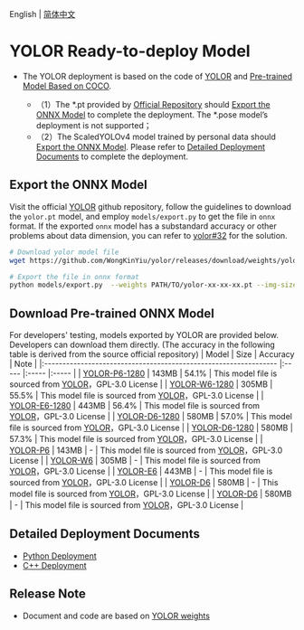 English | [简体中文](README_CN.md)
# YOLOR Ready-to-deploy Model

- The YOLOR deployment is based on the code of [YOLOR](https://github.com/WongKinYiu/yolor/releases/tag/weights) and [Pre-trained Model Based on COCO](https://github.com/WongKinYiu/yolor/releases/tag/weights).

  - （1）The *.pt provided by [Official Repository](https://github.com/WongKinYiu/yolor/releases/tag/weights) should [Export the ONNX Model](#导出ONNX模型) to complete the deployment. The *.pose model’s deployment is not supported；
  - （2）The ScaledYOLOv4 model trained by personal data should [Export the ONNX Model](#%E5%AF%BC%E5%87%BAONNX%E6%A8%A1%E5%9E%8B). Please refer to [Detailed Deployment Documents](#详细部署文档) to complete the deployment.


## Export the ONNX Model


  Visit the official [YOLOR](https://github.com/WongKinYiu/yolor) github repository, follow the guidelines to download the `yolor.pt` model, and employ `models/export.py` to get the file in `onnx` format. If the exported `onnx` model has a substandard accuracy or other problems about data dimension, you can refer to [yolor#32](https://github.com/WongKinYiu/yolor/issues/32) for the solution.

  ```bash
  # Download yolor model file
  wget https://github.com/WongKinYiu/yolor/releases/download/weights/yolor-d6-paper-570.pt

  # Export the file in onnx format
  python models/export.py  --weights PATH/TO/yolor-xx-xx-xx.pt --img-size 640
  ```

## Download Pre-trained ONNX Model

For developers' testing, models exported by YOLOR are provided below. Developers can download them directly. (The accuracy in the following table is derived from the source official repository)
| Model                                                               | Size    | Accuracy   | Note |
|:---------------------------------------------------------------- |:----- |:----- |:----- |
| [YOLOR-P6-1280](https://bj.bcebos.com/paddlehub/fastdeploy/yolor-p6-paper-541-1280-1280.onnx) | 143MB | 54.1% | This model file is sourced from [YOLOR](https://github.com/WongKinYiu/yolor)，GPL-3.0 License |
| [YOLOR-W6-1280](https://bj.bcebos.com/paddlehub/fastdeploy/yolor-w6-paper-555-1280-1280.onnx) | 305MB | 55.5% | This model file is sourced from [YOLOR](https://github.com/WongKinYiu/yolor)，GPL-3.0 License |
| [YOLOR-E6-1280](https://bj.bcebos.com/paddlehub/fastdeploy/yolor-e6-paper-564-1280-1280.onnx ) | 443MB | 56.4% | This model file is sourced from [YOLOR](https://github.com/WongKinYiu/yolor)，GPL-3.0 License |
| [YOLOR-D6-1280](https://bj.bcebos.com/paddlehub/fastdeploy/yolor-d6-paper-570-1280-1280.onnx) | 580MB | 57.0% | This model file is sourced from [YOLOR](https://github.com/WongKinYiu/yolor)，GPL-3.0 License |
| [YOLOR-D6-1280](https://bj.bcebos.com/paddlehub/fastdeploy/yolor-d6-paper-573-1280-1280.onnx) | 580MB | 57.3% | This model file is sourced from [YOLOR](https://github.com/WongKinYiu/yolor)，GPL-3.0 License |
| [YOLOR-P6](https://bj.bcebos.com/paddlehub/fastdeploy/yolor-p6-paper-541-640-640.onnx) | 143MB | - | This model file is sourced from [YOLOR](https://github.com/WongKinYiu/yolor)，GPL-3.0 License |
| [YOLOR-W6](https://bj.bcebos.com/paddlehub/fastdeploy/yolor-w6-paper-555-640-640.onnx) | 305MB | - | This model file is sourced from [YOLOR](https://github.com/WongKinYiu/yolor)，GPL-3.0 License |
| [YOLOR-E6](https://bj.bcebos.com/paddlehub/fastdeploy/yolor-e6-paper-564-640-640.onnx ) | 443MB | - | This model file is sourced from [YOLOR](https://github.com/WongKinYiu/yolor)，GPL-3.0 License |
| [YOLOR-D6](https://bj.bcebos.com/paddlehub/fastdeploy/yolor-d6-paper-570-640-640.onnx) | 580MB | - | This model file is sourced from [YOLOR](https://github.com/WongKinYiu/yolor)，GPL-3.0 License |
| [YOLOR-D6](https://bj.bcebos.com/paddlehub/fastdeploy/yolor-d6-paper-573-640-640.onnx) | 580MB | - | This model file is sourced from [YOLOR](https://github.com/WongKinYiu/yolor)，GPL-3.0 License |


## Detailed Deployment Documents

- [Python Deployment](python)
- [C++ Deployment](cpp)

## Release Note

- Document and code are based on [YOLOR weights](https://github.com/WongKinYiu/yolor/releases/tag/weights)
